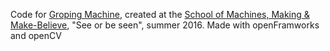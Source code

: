 Code for [Groping Machine](http://playdo.io/projects/groping-machine.html), created at the [School of Machines, Making & Make-Believe](http://schoolofma.org/), "See or be seen", summer 2016.
Made with openFramworks and openCV
